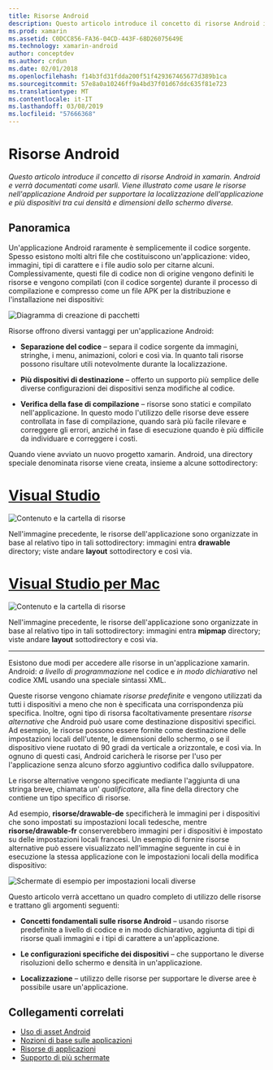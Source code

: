 ```yaml
---
title: Risorse Android
description: Questo articolo introduce il concetto di risorse Android in xamarin. Android e verrà documentati come usarli. Viene illustrato come usare le risorse nell'applicazione Android per supportare la localizzazione dell'applicazione e più dispositivi tra cui densità e dimensioni dello schermo diverse.
ms.prod: xamarin
ms.assetid: C0DCC856-FA36-04CD-443F-68D26075649E
ms.technology: xamarin-android
author: conceptdev
ms.author: crdun
ms.date: 02/01/2018
ms.openlocfilehash: f14b3fd31fdda200f51f429367465677d389b1ca
ms.sourcegitcommit: 57e8a0a10246ff9a4bd37f01d67ddc635f81e723
ms.translationtype: MT
ms.contentlocale: it-IT
ms.lasthandoff: 03/08/2019
ms.locfileid: "57666368"
---
```

# <a name="android-resources"></a>Risorse Android

_Questo articolo introduce il concetto di risorse Android in xamarin. Android e verrà documentati come usarli. Viene illustrato come usare le risorse nell'applicazione Android per supportare la localizzazione dell'applicazione e più dispositivi tra cui densità e dimensioni dello schermo diverse._


## <a name="overview"></a>Panoramica

Un'applicazione Android raramente è semplicemente il codice sorgente. Spesso esistono molti altri file che costituiscono un'applicazione: video, immagini, tipi di carattere e i file audio solo per citarne alcuni. Complessivamente, questi file di codice non di origine vengono definiti le risorse e vengono compilati (con il codice sorgente) durante il processo di compilazione e compresso come un file APK per la distribuzione e l'installazione nei dispositivi:

![Diagramma di creazione di pacchetti](images/packaging-diagram.png)

Risorse offrono diversi vantaggi per un'applicazione Android:

-  **Separazione del codice** &ndash; separa il codice sorgente da immagini, stringhe, i menu, animazioni, colori e così via. In quanto tali risorse possono risultare utili notevolmente durante la localizzazione.

-  **Più dispositivi di destinazione** &ndash; offerto un supporto più semplice delle diverse configurazioni dei dispositivi senza modifiche al codice.

-  **Verifica della fase di compilazione** &ndash; risorse sono statici e compilato nell'applicazione. In questo modo l'utilizzo delle risorse deve essere controllata in fase di compilazione, quando sarà più facile rilevare e correggere gli errori, anziché in fase di esecuzione quando è più difficile da individuare e correggere i costi.

Quando viene avviato un nuovo progetto xamarin. Android, una directory speciale denominata risorse viene creata, insieme a alcune sottodirectory:

# <a name="visual-studiotabwindows"></a>[Visual Studio](#tab/windows)

![Contenuto e la cartella di risorse](images/resources-folder-vs.png)

Nell'immagine precedente, le risorse dell'applicazione sono organizzate in base al relativo tipo in tali sottodirectory: immagini entra **drawable** directory; viste andare **layout** sottodirectory e così via.
 
# <a name="visual-studio-for-mactabmacos"></a>[Visual Studio per Mac](#tab/macos)

![Contenuto e la cartella di risorse](images/resources-folder-xs.png)

Nell'immagine precedente, le risorse dell'applicazione sono organizzate in base al relativo tipo in tali sottodirectory: immagini entra **mipmap** directory; viste andare **layout** sottodirectory e così via.
 
-----

Esistono due modi per accedere alle risorse in un'applicazione xamarin. Android: *a livello di programmazione* nel codice e *in modo dichiarativo* nel codice XML usando una speciale sintassi XML.

Queste risorse vengono chiamate *risorse predefinite* e vengono utilizzati da tutti i dispositivi a meno che non è specificata una corrispondenza più specifica. Inoltre, ogni tipo di risorsa facoltativamente presentare *risorse alternative* che Android può usare come destinazione dispositivi specifici. Ad esempio, le risorse possono essere fornite come destinazione delle impostazioni locali dell'utente, le dimensioni dello schermo, o se il dispositivo viene ruotato di 90 gradi da verticale a orizzontale, e così via. In ognuno di questi casi, Android caricherà le risorse per l'uso per l'applicazione senza alcuno sforzo aggiuntivo codifica dallo sviluppatore.

Le risorse alternative vengono specificate mediante l'aggiunta di una stringa breve, chiamata un' *qualificatore*, alla fine della directory che contiene un tipo specifico di risorse.

Ad esempio, **risorse/drawable-de** specificherà le immagini per i dispositivi che sono impostati su impostazioni locali tedesche, mentre **risorse/drawable-fr** conserverebbero immagini per i dispositivi è impostato su delle impostazioni locali francesi. Un esempio di fornire risorse alternative può essere visualizzato nell'immagine seguente in cui è in esecuzione la stessa applicazione con le impostazioni locali della modifica dispositivo:

![Schermate di esempio per impostazioni locali diverse](images/localized-screenshots.png)

Questo articolo verrà accettano un quadro completo di utilizzo delle risorse e trattano gli argomenti seguenti:

-  **Concetti fondamentali sulle risorse Android** &ndash; usando risorse predefinite a livello di codice e in modo dichiarativo, aggiunta di tipi di risorse quali immagini e i tipi di carattere a un'applicazione.

-  **Le configurazioni specifiche dei dispositivi** &ndash; che supportano le diverse risoluzioni dello schermo e densità in un'applicazione.

-  **Localizzazione** &ndash; utilizzo delle risorse per supportare le diverse aree è possibile usare un'applicazione.


## <a name="related-links"></a>Collegamenti correlati

- [Uso di asset Android](~/android/app-fundamentals/resources-in-android/android-assets.md)
- [Nozioni di base sulle applicazioni](https://developer.android.com/guide/topics/fundamentals.html)
- [Risorse di applicazioni](https://developer.android.com/guide/topics/resources/index.html)
- [Supporto di più schermate](https://developer.android.com/guide/practices/screens_support.html)
